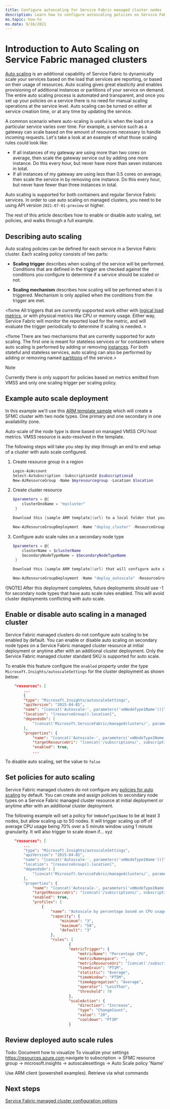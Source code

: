 ```yaml
---
title: Configure autoscaling for Service Fabric managed cluster nodes
description: Learn how to configure autoscaling policies on Service Fabric managed cluster.
ms.topic: how-to
ms.date: 9/16/2021
---
```


# Introduction to Auto Scaling on Service Fabric managed clusters
[Auto scaling](../architecture/best-practices/auto-scaling.md) is an additional capability of Service Fabric to dynamically scale your services based on the load that services are reporting, or based on their usage of resources. Auto scaling gives great elasticity and enables provisioning of additional instances or partitions of your service on demand. The entire auto scaling process is automated and transparent, and once you set up your policies on a 
service there is no need for manual scaling operations at the service level. Auto scaling can be turned on either at service creation 
time, or at any time by updating the service.

A common scenario where auto-scaling is useful is when the load on a particular service varies over time. For example, a service such as a gateway can scale based on the amount of resources necessary to handle incoming requests. Let's take a look at an example of what those scaling rules could look like:
* If all instances of my gateway are using more than two cores on average, then scale the gateway service out by adding one more instance. Do this every hour, but never have more than seven instances in total.
* If all instances of my gateway are using less than 0.5 cores on average, then scale the service in by removing one instance. Do this every hour, but never have fewer than three instances in total.

Auto scaling is supported for both containers and regular Service Fabric services. In order to use auto scaling on managed clusters, you need to be using API version `2021-07-01-preview` or higher. 

The rest of this article describes how to enable or disable auto scaling, set policies, and walks through a full example.

## Describing auto scaling
Auto scaling policies can be defined for each service in a Service Fabric cluster. Each scaling policy consists of two parts:
* **Scaling trigger** describes when scaling of the service will be performed. Conditions that are defined in the trigger are checked against the conditions you configure to determine if a service should be scaled or not. 

* **Scaling mechanism** describes how scaling will be performed when it is triggered. Mechanism is only applied when the conditions from the trigger are met.

<fixme All triggers that are currently supported work either with [logical load metrics](service-fabric-cluster-resource-manager-metrics.md), or 
with physical metrics like CPU or memory usage. Either way, Service Fabric will monitor the reported load for the metric, and will 
evaluate the trigger periodically to determine if scaling is needed. >

<fixme There are two mechanisms that are currently supported for auto scaling. The first one is meant for stateless services or for containers 
where auto scaling is performed by adding or removing [instances](service-fabric-concepts-replica-lifecycle.md). For both stateful and 
stateless services, auto scaling can also be performed by adding or removing named [partitions](service-fabric-concepts-partitioning.md) 
of the service.>

> [!NOTE]
> Currently there is only support for policies based on metrics emitted from VMSS and only one scaling trigger per scaling policy.


## Example auto scale deployment

In this example we'll use this [ARM template sample](url) which will create a SFMC cluster with two node types. One primary and one secondary in one availability zone.

Auto-scale of the node type is done based on managed VMSS CPU host metrics. 
VMSS resource is auto-resolved in the template. 

The following steps will take you step by step through an end to end setup of a cluster with auto scale configured.

1) Create resource group in a region

   ```powershell 
   Login-AzAccount
   Select-AzSubscription -SubscriptionId $subscriptionid
   New-AzResourceGroup -Name $myresourcegroup -Location $location
   ```

2) Create cluster resource

   ```powershell
   $parameters = @{ 
       clusterDnsName = "mycluster" 
    } 
   
   Download this [sample ARM template](url) to a local folder that you will use to configure auto scaling using the above parameters.

   New-AzResourceGroupDeployment -Name "deploy_cluster" -ResourceGroupName $resourceGroupName -TemplateFile .\cluster.json -TemplateParameterObject $parameters -Verbose 
   ```

3) Configure auto scale rules on a secondary node type
 
   ```powershell
   $parameters = @{ 
       clusterName = $clusterName 
       SecondaryNodeTypeName = $SecondaryNodeTypeName
    } 

   Download this [sample ARM template](url) that will configure auto scaling using the above parameters.

   New-AzResourceGroupDeployment -Name "deploy_autoscale" -ResourceGroupName $resourceGroupName -TemplateFile .\cluster.json -TemplateParameterObject $parameters -Verbose 
   ```

![NOTE] After this deployment completes, future deployments should use -1 for secondary node types that have auto scale rules enabled. This will avoid cluster deployments conflicting with auto scale.


## Enable or disable auto scaling in a managed cluster

Service Fabric managed clusters do not configure auto scaling to be enabled by default. You can enable or disable auto scaling on secondary node types on a Service Fabric managed cluster resource at initial deployment or anytime after with an additional cluster deployment. Only the Service Fabric managed cluster standard SKU is supported for auto scale.

To enable this feature configure the `enabled` property under the type `Microsoft.Insights/autoscaleSettings` for the cluster deployment as shown below:

```JSON
    "resources": [
        ...
        {
        "type": "Microsoft.Insights/autoscaleSettings",
        "apiVersion": "2015-04-01",
        "name": "[concat('Autoscale-', parameters('vmNodeType1Name'))]",
        "location": "[resourceGroup().location]",
        "dependsOn": [
            "[concat('Microsoft.ServiceFabric/managedclusters/', parameters('clusterDnsName'), '/nodetypes/', parameters('vmNodeType1Name'))]"
        ],
        "properties": {
            "name": "[concat('Autoscale-', parameters('vmNodeType1Name'))]",
            "targetResourceUri": "[concat('/subscriptions/', subscription().subscriptionId, '/resourceGroups/',  resourceGroup().name, '/providers/Microsoft.ServiceFabric/managedclusters/', parameters('clusterDnsName'), '/nodetypes/', parameters('vmNodeType1Name'))]",
            "enabled": true,
            ...
```

To disable auto scaling, set the value to `false`

## Set policies for auto scaling

Service Fabric managed clusters do not configure any [policies for auto scaling](../azure-monitor/autoscale/autoscale-understanding-settings.md) by default. You can create and assign policies to secondary node types on a Service Fabric managed cluster resource at initial deployment or anytime after with an additional cluster deployment.

The following example will set a policy for `VmNodeType1Name` to be at least 3 nodes, but allow scaling up to 50 nodes. It will trigger scaling up off of average CPU usage being 70% over a 5 minute window using 1 minute granularity. It will also trigger to scale down if... xyz

<fix sample to include both scale up and down>

```JSON
    "resources": [
        ...
        "type": "Microsoft.Insights/autoscaleSettings",
        "apiVersion": "2015-04-01",
        "name": "[concat('Autoscale-', parameters('vmNodeType1Name'))]",
        "location": "[resourceGroup().location]",
        "dependsOn": [
            "[concat('Microsoft.ServiceFabric/managedclusters/', parameters('clusterDnsName'), '/nodetypes/', parameters('vmNodeType1Name'))]"
        ],
        "properties": {
            "name": "[concat('Autoscale-', parameters('vmNodeType1Name'))]",
            "targetResourceUri": "[concat('/subscriptions/', subscription().subscriptionId, '/resourceGroups/',  resourceGroup().name, '/providers/Microsoft.ServiceFabric/managedclusters/', parameters('clusterDnsName'), '/nodetypes/', parameters('vmNodeType1Name'))]",
            "enabled": true,
            "profiles": [
                {
                    "name": "Autoscale by percentage based on CPU usage",
                    "capacity": {
                        "minimum": "3",
                        "maximum": "50",
                        "default": "3"
                    },
                    "rules": [
                            {
                            "metricTrigger": {
                                "metricName": "Percentage CPU",
                                "metricNamespace": "",
                                "metricResourceUri": "[concat('/subscriptions/', subscription().subscriptionId, '/resourceGroups/SFC_', reference(parameters('clusterDnsName')).clusterId,'/providers/Microsoft.Compute/virtualMachineScaleSets/', parameters('vmNodeType1Name'))]",
                                "timeGrain": "PT1M",
                                "statistic": "Average",
                                "timeWindow": "PT5M",
                                "timeAggregation": "Average",
                                "operator": "LessThan",
                                "threshold": 70
                            },
                            "scaleAction": {
                                "direction": "Increase",
                                "type": "ChangeCount",
                                "value": "20",
                                "cooldown": "PT1M"
                            }
```


## Review deployed auto scale rules

Todo: Document how to visualize
To visualize your settings
https://resources.azure.com navigate to subscription -> SFMC resource group -> microsoft.insights -> autoscalesettings -> Auto Scale policy 'Name'

Use ARM client (powershell examples). Retrieve via what commands


## Next steps
[Service Fabric managed cluster configuration options](how-to-managed-cluster-configuration.md)